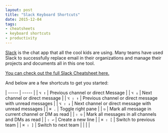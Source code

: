 ```yaml
---
layout: post
title: "Slack Keyboard Shortcuts"
date: 2015-12-04
tags:
- cheatsheets
- keyboard shortcuts
- productivity
---
```


[Slack](https://slack.com/) is the chat app that all the cool kids are using. Many teams have used Slack to successfully replace email in their organizations and manage their projects and documents all in this one tool.

[You can check out the full Slack Cheatsheet here.](http://ursooperduper.github.io/cheatsheets/slack/)

And below are a few shortcuts to get you started:

| ----- | ----- |
| ```⌥ ↑``` |	Previous channel or direct Message |
| ```⌥ ↓``` |	Next channel or direct message |
| ```⌥ ⇧ ↑``` |	Previous channel or direct message with unread messages |
| ```⌥ ⇧ ↓``` |	Next channel or direct message with unread messages |
| ```⌘ .``` |	Toggle right pane |
| ```⎋``` |	Mark all message in current channel or DM as read |
| ```⇧ ⎋``` |	Mark all messages in all channels and DMs as read |
| ```⇧ ↩``` |	Create a new line |
| ```⌘ ⇧ [``` |	Switch to previous team |
| ```⌘ ⇧ ]``` |	Switch to next team |
|  |  |
